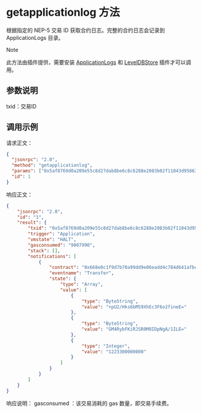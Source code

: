 # getapplicationlog 方法

根据指定的 NEP-5 交易 ID 获取合约日志。完整的合约日志会记录到 ApplicationLogs 目录。

> [!Note]
>
> 此方法由插件提供，需要安装 [ApplicationLogs](https://github.com/neo-project/neo-modules/releases) 和 [LevelDBStore](https://github.com/neo-project/neo-modules/releases) 插件才可以调用。

## 参数说明

txid：交易ID

## 调用示例

请求正文：

```json
{
  "jsonrpc": "2.0",
  "method": "getapplicationlog",
  "params": ["0x5af8769d0a209e55c8d27dab8be6c8c6288e2083b02f11043d9586377cd30295"],
  "id": 1
} 
```

响应正文：

```json
{
    "jsonrpc": "2.0",
    "id": "1",
    "result": {
        "txid": "0x5af8769d0a209e55c8d27dab8be6c8c6288e2083b02f11043d9586377cd30295",
        "trigger": "Application",
        "vmstate": "HALT",
        "gasconsumed": "9007990",
        "stack": [],
        "notifications": [
            {
                "contract": "0x668e0c1f9d7b70a99dd9e06eadd4c784d641afbc",
                "eventname": "Transfer",
                "state": {
                    "type": "Array",
                    "value": [
                        {
                            "type": "ByteString",
                            "value": "+pU2/Hks6bMS9XhEc3F6o2fineE="
                        },
                        {
                            "type": "ByteString",
                            "value": "GM4RybFKiRJSR0M8IDpNgA/1ILE="
                        },
                        {
                            "type": "Integer",
                            "value": "1223300000000"
                        }
                    ]
                }
            }
        ]
    }
}
```

响应说明：
gasconsumed ：该交易消耗的 gas 数量，即交易手续费。
